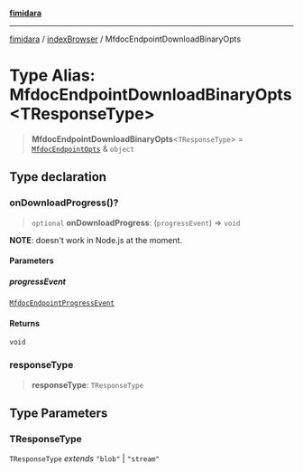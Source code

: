[**fimidara**](../../README.md)

***

[fimidara](../../modules.md) / [indexBrowser](../README.md) / MfdocEndpointDownloadBinaryOpts

# Type Alias: MfdocEndpointDownloadBinaryOpts\<TResponseType\>

> **MfdocEndpointDownloadBinaryOpts**\<`TResponseType`\> = [`MfdocEndpointOpts`](MfdocEndpointOpts.md) & `object`

## Type declaration

### onDownloadProgress()?

> `optional` **onDownloadProgress**: (`progressEvent`) => `void`

**NOTE**: doesn't work in Node.js at the moment.

#### Parameters

##### progressEvent

[`MfdocEndpointProgressEvent`](MfdocEndpointProgressEvent.md)

#### Returns

`void`

### responseType

> **responseType**: `TResponseType`

## Type Parameters

### TResponseType

`TResponseType` *extends* `"blob"` \| `"stream"`
